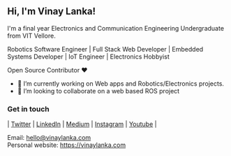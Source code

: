 ## Hi, I'm Vinay Lanka! 

I'm a final year Electronics and Communication Engineering Undergraduate from VIT Vellore.

Robotics Software Engineer | Full Stack Web Developer | Embedded Systems Developer | IoT Engineer | Electronics Hobbyist 

Open Source Contributor ❤️

- 🔭 I’m currently working on Web apps and Robotics/Electronics projects.
- 👯 I’m looking to collaborate on a web based ROS project 

### Get in touch

| [Twitter](https://twitter.com/vinay_lanka) | [LinkedIn](https://www.linkedin.com/in/vinaylanka/) | [Medium](https://medium.com/@vinaylanka) | [Instagram](https://www.instagram.com/vinaylanka/) | [Youtube](https://www.youtube.com/channel/UCgAPhxlyvs-Pi1v_MuodhKw) |

Email: hello@vinaylanka.com<br>
Personal website: https://vinaylanka.com

